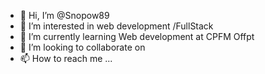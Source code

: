 - 👋 Hi, I’m @Snopow89
- 👀 I’m interested in web development /FullStack
- 🌱 I’m currently learning Web development at CPFM Offpt 
- 💞️ I’m looking to collaborate on 
- 📫 How to reach me ...

<!---
Snopow89/Snopow89 is a ✨ special ✨ repository because its `README.md` (this file) appears on your GitHub profile.
You can click the Preview link to take a look at your changes.
--->

